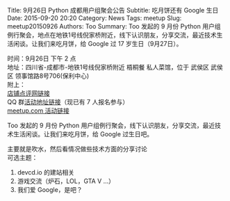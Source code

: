 Title: 9月26日 Python 成都用户组聚会公告
Subtitle: 吃月饼还有 Google 生日
Date: 2015-09-20 20:20
Category: News
Tags: meetup
Slug: meetup20150926
Authors: Too
Summary: Too 发起的 9 月份 Python 用户组例行聚会，地点在地铁1号线倪家桥附近，线下认识朋友，分享交流，最近技术生活闲谈。让我们来吃月饼，给 Google 过 17 岁生日（9月27日）。

时间：9月26日 下午 2 点  
地址：四川省-成都市-地铁1号线倪家桥附近 梧桐餐 私人菜馆，位于 武侯区 武侯区 领事馆路8号706(保利中心)  
附上：  
[店铺点评网链接][1]  
QQ 群[活动地址链接][2]（现已有 7 人报名参与）  
[meetup.com 活动链接][3]    

Too 发起的 9 月份 Python 用户组例行聚会，线下认识朋友，分享交流，最近技术生活闲谈。让我们来吃月饼，给 Google 过生日吧。

主要就是吹水，然后看情况做些技术方面的分享讨论  
可选主题：  
1. devcd.io 的建站相关  
2. 游戏交流（炉石，LOL，GTA V ...）  
3. 我们爱 Google，是吧？  

[1]:	http://www.dianping.com/shop/26911985
[2]:	http://qgc.qq.com/307321584/event/1
[3]:	http://www.meetup.com/chengdupython/events/225484754/